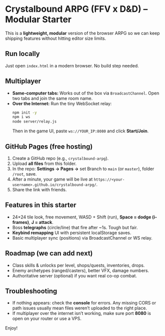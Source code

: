 # Crystalbound ARPG (FFV x D&D) – Modular Starter

This is a **lightweight, modular** version of the browser ARPG so we can keep shipping features without hitting editor size limits.

## Run locally
Just open `index.html` in a modern browser. No build step needed.

## Multiplayer
- **Same-computer tabs:** Works out of the box via `BroadcastChannel`. Open two tabs and join the same room name.
- **Over the Internet:** Run the tiny WebSocket relay:
  ```bash
  npm init -y
  npm i ws
  node server/relay.js
  ```
  Then in the game UI, paste `ws://YOUR_IP:8080` and click **Start/Join**.

## GitHub Pages (free hosting)
1. Create a GitHub repo (e.g., `crystalbound-arpg`).
2. Upload **all files** from this folder.
3. In the repo: **Settings → Pages →** set Branch to `main` (or `master`), folder `/root`, save.
4. After a minute, your game will be live at `https://<your-username>.github.io/crystalbound-arpg/`.
5. Share the link with friends.

## Features in this starter
- 24×24 tile look, free movement, WASD + Shift (run), **Space = dodge (i-frames)**, **J = attack**.
- Boss **telegraphs** (circle/line) that fire after ~1s. Tough but fair.
- **Keybind remapping** UI with persistent localStorage saves.
- Basic multiplayer sync (positions) via BroadcastChannel or WS relay.

## Roadmap (we can add next)
- Class skills & unlocks per level, shops/quests, inventories, drops.
- Enemy archetypes (ranged/casters), better VFX, damage numbers.
- Authoritative server (optional) if you want real co-op combat.

## Troubleshooting
- If nothing appears: check the **console** for errors. Any missing CORS or path issues usually mean files weren’t uploaded to the right place.
- If multiplayer over the internet isn’t working, make sure port **8080** is open on your router or use a VPS. 

Enjoy!

